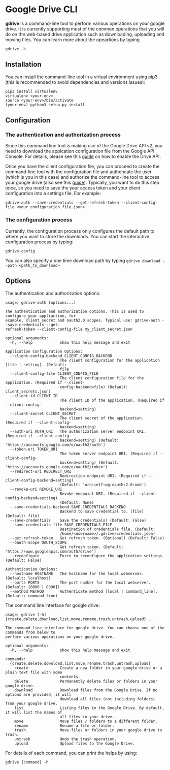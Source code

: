 # Google Drive CLI

**gdrive** is a command-line tool to perform various operations on your google drive. It is currently supporting most of the common operations that you will do on the web-based drive application such as downloading, uploading and moving files. You can learn more about the opeartions by typing

```
gdrive -h
```

## Installation

You can install the command-line tool in a virtual environment using pip3 (this is recommended to avoid dependencies and versions issues):

```
pip3 install virtualenv
virtualenv <your-env>
source <your-env>/bin/activate
(your-env) python3 setup.py install
```

## Configuration

### The authentication and authorization process

Since this command line tool is making use of the Google Drive API v2, you need to download the applcation configuration file from the Google API Console. For details, please see this [guide](https://developers.google.com/drive/api/v2/enable-drive-api) on how to enable the Drive API.

Once you have the client configuration file, you can proceed to create the command-line tool with the configuration file and authencate the user (which is you in this case) and authorize the command-line tool to access your google drive (also see this [guide](https://developers.google.com/drive/api/v2/about-auth)). Typically, you want to do this step once, so you need to save the your access token and your client configuration into a settings file. For example:

```
gdrive-auth --save-credentials --get-refresh-token --client-config-file <your_configuration_file.json>
```

### The configuration process

Currently, the configuration process only configures the default path to where you want to store the downloads. You can start the interactive configuration process by typing:

```
gdrive-config
```

You can also specify a one time download path by typing `gdrive download --path <path_to_download>`


## Options

The authentication and authorization options:

```
usage: gdrive-auth [options...]

The authentication and authorization options. This is used to configure your appliaction, for
example, client_secret and oauth2.0 scopes. Typical use: gdrive-auth --save-credentials --get-
refresh-token --client-config-file my_client_secret.json

optional arguments:
  -h, --help            show this help message and exit

Application Configuration Options:
  --client-config-backend CLIENT_CONFIG_BACKEND
                        The client configuration for the application [file | setting]. (Default:
                        file
  --client-config-file CLIENT_CONFIG_FILE
                        The client configuration file for the application. (Required if --client-
                        config-backend=file) (Default: client_secrets.json)
  --client-id CLIENT_ID
                        The client ID of the application. (Required if --client-config-
                        backend=setting)
  --client-secret CLIENT_SECRET
                        The client secret of the application. (Required if --client-config-
                        backend=setting)
  --auth-uri AUTH_URI   The authorization server endpoint URI. (Required if --client-config-
                        backend=setting) (Default: 'https://accounts.google.com/o/oauth2/auth')
  --token-uri TOKEN_URI
                        The token server endpoint URI. (Required if --client-config-
                        backend=setting) (Default: 'https://accounts.google.com/o/oauth2/token')
  --redirect-uri REDIRECT_URI
                        Redirection endpoint URI. (Required if --client-config-backend=setting)
                        (Default: 'urn:ietf:wg:oauth:2.0:oob')
  --revoke-uri REVOKE_URI
                        Revoke endpoint URI. (Required if --client-config-backend=setting)
                        (Default: None)
  --save-credentials-backend SAVE_CREDENTIALS_BACKEND
                        Backend to save credential to. [file] (Default: file)
  --save-credentials    Save the credentials? (Default: False)
  --save-credentials-file SAVE_CREDENTIALS_FILE
                        Destination of credentials file. (Default:
                        /home/<username>/.gdrive/credentials.json)
  --get-refresh-token   Get refresh token. (Optional) (Default: False)
  --oauth-scope OAUTH_SCOPE
                        Get refresh token. (Default: 'https://www.googleapis.com/auth/drive')
  --reconfigure         Force to reconfigure the application settings. (Default: False)

Authentication Options:
  --hostname HOSTNAME   The hostname for the local webserver. (Default: localhost)
  --ports PORTS         The port number for the local webserver. (Default: [8080 | 8090])
  --method METHOD       Authenticate method [local | command_line]. (Default: command_line)
```

The command line interface for google drive:

```
usage: gdrive [-h] {create,delete,download,list,move,rename,trash,untrash,upload} ...

The command line interface for google drive. You can choose one of the commands from below to
perform various operations on your google drive.

optional arguments:
  -h, --help            show this help message and exit

commands:
  {create,delete,download,list,move,rename,trash,untrash,upload}
    create              Create a new folder in your google drive or a plain text file with some
                        contents.
    delete              Permanently delete files or folders in your google drive.
    download            Download files from the Google Drive. If no options are provided, it will
                        download all files (not including folders) from your google drive.
    list                Listing files in the Google Drive. By default, it will list the names of
                        all files in your drive.
    move                Move files / folders to a different folder.
    rename              Rename a file or folder.
    trash               Move files or folders in your google drive to trash.
    untrash             Undo the trash operation.
    upload              Upload files to the Google Drive.
```

For details of each command, you can print the helps by using:

```
gdrive {command} -h
```

